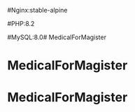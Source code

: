 #Nginx:stable-alpine

#PHP:8.2

#MySQL:8.0# MedicalForMagister
# MedicalForMagister
# MedicalForMagister
